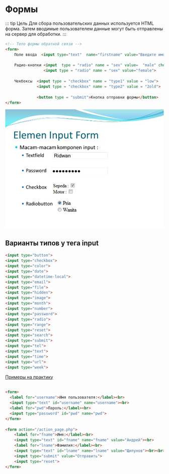 # Формы

::: tip Цель
Для сбора пользовательских данных используется HTML форма. 
Затем вводимые пользователем данные могут быть отправлены на сервер для обработки.
:::

```html
<!-- Тело формы обратной связи -->
<form>
    Поле ввода  <input type="text"  name="firstname" value="Введите имя">

    Радио-кнопки <input  type = "radio" name = "sex" value=  "male" checked>
                 <input type = "radio" name = "sex" value="female">

    Чекбоксы  <input type = "checkbox" name = "type1" value = "low">
              <input type = "checkbox" name = "type2" value = "2old">
    
              <button type = "submit">Кнопка отправки формы</button>
</form>
```

![Alt for Imsage](../html/images/form.jpg)

## Варианты типов у тега input

```html
<input type="button">
<input type="checkbox">
<input type="color">
<input type="date">
<input type="datetime-local">
<input type="email">
<input type="file">
<input type="hidden">
<input type="image">
<input type="month">
<input type="number">
<input type="password">
<input type="radio">
<input type="range">
<input type="reset">
<input type="search">
<input type="submit">
<input type="tel">
<input type="text">
<input type="time">
<input type="url">
<input type="week">
```

<a href="https://www.schoolsw3.com/html/html_form_input_types.php" target="_blank">Примеры на практику</a>

```html

<form>
  <label for="username">Имя пользователя:</label><br>
  <input type="text" id="username" name="username"><br>
  <label for="pwd">Пароль:</label><br>
  <input type="password" id="pwd" name="pwd">
</form>

<form action="/action_page.php">
    <label for="fname">Имя:</label><br>
    <input type="text" id="fname" name="fname" value="Андрей"><br>
    <label for="lname">Фамилия:</label><br>
    <input type="text" id="lname" name="lname" value="Щипунов"><br><br>
    <input type="submit" value="Отправить">
    <input type="reset">
</form>
```
